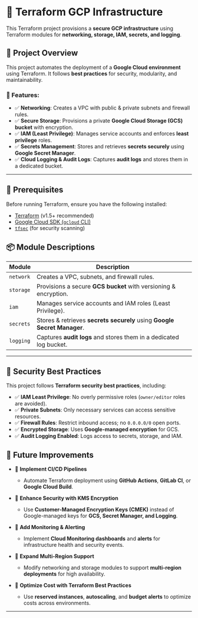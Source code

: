 # 🚀 Terraform GCP Infrastructure

This Terraform project provisions a **secure GCP infrastructure** using Terraform modules for **networking, storage, IAM, secrets, and logging**.

## 📖 Project Overview

This project automates the deployment of a **Google Cloud environment** using Terraform. It follows **best practices** for security, modularity, and maintainability.

### 🔹 Features:
- ✅ **Networking**: Creates a VPC with public & private subnets and firewall rules.
- ✅ **Secure Storage**: Provisions a private **Google Cloud Storage (GCS) bucket** with encryption.
- ✅ **IAM (Least Privilege)**: Manages service accounts and enforces **least privilege** roles.
- ✅ **Secrets Management**: Stores and retrieves **secrets securely** using **Google Secret Manager**.
- ✅ **Cloud Logging & Audit Logs**: Captures **audit logs** and stores them in a dedicated bucket.

---

## 🔧 Prerequisites

Before running Terraform, ensure you have the following installed:

- [Terraform](https://developer.hashicorp.com/terraform/downloads) (v1.5+ recommended)
- [Google Cloud SDK (`gcloud` CLI)](https://cloud.google.com/sdk/docs/install)
- [`tfsec`](https://aquasecurity.github.io/tfsec/) (for security scanning)

## 📦 Module Descriptions

| Module      | Description |
|-------------|------------|
| `network`   | Creates a VPC, subnets, and firewall rules. |
| `storage`   | Provisions a secure **GCS bucket** with versioning & encryption. |
| `iam`       | Manages service accounts and IAM roles (Least Privilege). |
| `secrets`   | Stores & retrieves **secrets securely** using **Google Secret Manager**. |
| `logging`   | Captures **audit logs** and stores them in a dedicated log bucket. |

---

## 🔐 Security Best Practices

This project follows **Terraform security best practices**, including:

- ✅ **IAM Least Privilege**: No overly permissive roles (`owner/editor` roles are avoided).
- ✅ **Private Subnets**: Only necessary services can access sensitive resources.
- ✅ **Firewall Rules**: Restrict inbound access; no `0.0.0.0/0` open ports.
- ✅ **Encrypted Storage**: Uses **Google-managed encryption** for GCS.
- ✅ **Audit Logging Enabled**: Logs access to secrets, storage, and IAM.

## 📜 Future Improvements

- 🔹 **Implement CI/CD Pipelines**  
  - Automate Terraform deployment using **GitHub Actions**, **GitLab CI**, or **Google Cloud Build**.

- 🔹 **Enhance Security with KMS Encryption**  
  - Use **Customer-Managed Encryption Keys (CMEK)** instead of Google-managed keys for **GCS, Secret Manager, and Logging**.

- 🔹 **Add Monitoring & Alerting**  
  - Implement **Cloud Monitoring dashboards** and **alerts** for infrastructure health and security events.

- 🔹 **Expand Multi-Region Support**  
  - Modify networking and storage modules to support **multi-region deployments** for high availability.

- 🔹 **Optimize Cost with Terraform Best Practices**  
  - Use **reserved instances**, **autoscaling**, and **budget alerts** to optimize costs across environments.

---